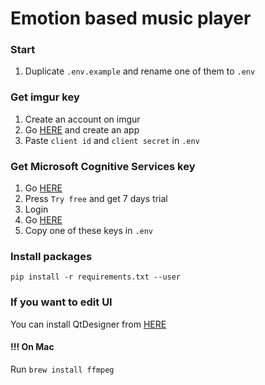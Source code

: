 # Emotion based music player

### Start
1. Duplicate `.env.example` and rename one of them to `.env`

### Get imgur key
1. Create an account on imgur  
2. Go [HERE](https://imgur.com/account/settings/apps) and create an app  
3. Paste `client id` and `client secret` in `.env`  
  
### Get Microsoft Cognitive Services key
1. Go [HERE](https://azure.microsoft.com/en-us/services/cognitive-services/face/)  
2. Press `Try free` and get 7 days trial  
3. Login  
4. Go [HERE](https://azure.microsoft.com/en-us/try/cognitive-services/my-apis/)
5. Copy one of these keys in `.env`

### Install packages
`pip install -r requirements.txt --user`

### If you want to edit UI
You can install QtDesigner from [HERE](https://build-system.fman.io/qt-designer-download)

#### !!! On Mac
Run `brew install ffmpeg`